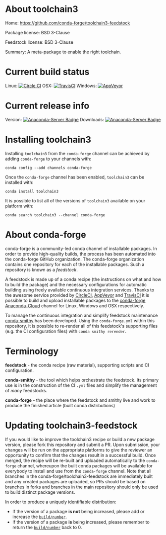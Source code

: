 About toolchain3
================

Home: https://github.com/conda-forge/toolchain3-feedstock

Package license: BSD 3-Clause

Feedstock license: BSD 3-Clause

Summary: A meta-package to enable the right toolchain.



Current build status
====================

Linux: [![Circle CI](https://circleci.com/gh/conda-forge/toolchain3-feedstock.svg?style=shield)](https://circleci.com/gh/conda-forge/toolchain3-feedstock)
OSX: [![TravisCI](https://travis-ci.org/conda-forge/toolchain3-feedstock.svg?branch=master)](https://travis-ci.org/conda-forge/toolchain3-feedstock)
Windows: [![AppVeyor](https://ci.appveyor.com/api/projects/status/github/conda-forge/toolchain3-feedstock?svg=True)](https://ci.appveyor.com/project/conda-forge/toolchain3-feedstock/branch/master)

Current release info
====================
Version: [![Anaconda-Server Badge](https://anaconda.org/conda-forge/toolchain3/badges/version.svg)](https://anaconda.org/conda-forge/toolchain3)
Downloads: [![Anaconda-Server Badge](https://anaconda.org/conda-forge/toolchain3/badges/downloads.svg)](https://anaconda.org/conda-forge/toolchain3)

Installing toolchain3
=====================

Installing `toolchain3` from the `conda-forge` channel can be achieved by adding `conda-forge` to your channels with:

```
conda config --add channels conda-forge
```

Once the `conda-forge` channel has been enabled, `toolchain3` can be installed with:

```
conda install toolchain3
```

It is possible to list all of the versions of `toolchain3` available on your platform with:

```
conda search toolchain3 --channel conda-forge
```


About conda-forge
=================

conda-forge is a community-led conda channel of installable packages.
In order to provide high-quality builds, the process has been automated into the
conda-forge GitHub organization. The conda-forge organization contains one repository
for each of the installable packages. Such a repository is known as a *feedstock*.

A feedstock is made up of a conda recipe (the instructions on what and how to build
the package) and the necessary configurations for automatic building using freely
available continuous integration services. Thanks to the awesome service provided by
[CircleCI](https://circleci.com/), [AppVeyor](http://www.appveyor.com/)
and [TravisCI](https://travis-ci.org/) it is possible to build and upload installable
packages to the [conda-forge](https://anaconda.org/conda-forge)
[Anaconda-Cloud](http://docs.anaconda.org/) channel for Linux, Windows and OSX respectively.

To manage the continuous integration and simplify feedstock maintenance
[conda-smithy](http://github.com/conda-forge/conda-smithy) has been developed.
Using the ``conda-forge.yml`` within this repository, it is possible to re-render all of
this feedstock's supporting files (e.g. the CI configuration files) with ``conda smithy rerender``.


Terminology
===========

**feedstock** - the conda recipe (raw material), supporting scripts and CI configuration.

**conda-smithy** - the tool which helps orchestrate the feedstock.
                   Its primary use is in the construction of the CI ``.yml`` files
                   and simplify the management of *many* feedstocks.

**conda-forge** - the place where the feedstock and smithy live and work to
                  produce the finished article (built conda distributions)


Updating toolchain3-feedstock
=============================

If you would like to improve the toolchain3 recipe or build a new
package version, please fork this repository and submit a PR. Upon submission,
your changes will be run on the appropriate platforms to give the reviewer an
opportunity to confirm that the changes result in a successful build. Once
merged, the recipe will be re-built and uploaded automatically to the
`conda-forge` channel, whereupon the built conda packages will be available for
everybody to install and use from the `conda-forge` channel.
Note that all branches in the conda-forge/toolchain3-feedstock are
immediately built and any created packages are uploaded, so PRs should be based
on branches in forks and branches in the main repository should only be used to
build distinct package versions.

In order to produce a uniquely identifiable distribution:
 * If the version of a package **is not** being increased, please add or increase
   the [``build/number``](http://conda.pydata.org/docs/building/meta-yaml.html#build-number-and-string).
 * If the version of a package **is** being increased, please remember to return
   the [``build/number``](http://conda.pydata.org/docs/building/meta-yaml.html#build-number-and-string)
   back to 0.

